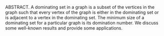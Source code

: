 ABSTRACT. A dominating set in a graph is a subset of the vertices in the graph such that every vertex of the graph is either in the dominating set or is adjacent to a vertex in the dominating set. The minimum size of a dominating set for a particular graph is its domination number. We discuss some well-known results and provide some applications.
